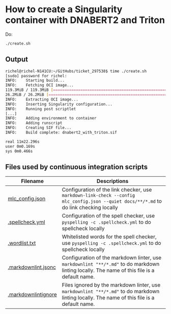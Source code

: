 # How to create a Singularity container with DNABERT2 and Triton

Do:

```bash
./create.sh 
```

## Output

```bash
richel@richel-N141CU:~/GitHubs/ticket_297538$ time ./create.sh 
[sudo] password for richel: 
INFO:    Starting build...
INFO:    Fetching OCI image...
119.3MiB / 119.3MiB [================================================================================================================================================] 100 % 0.0 b/s 0s
26.2MiB / 26.2MiB [==================================================================================================================================================] 100 % 0.0 b/s 0s
INFO:    Extracting OCI image...
INFO:    Inserting Singularity configuration...
INFO:    Running post scriptlet
[...]
INFO:    Adding environment to container
INFO:    Adding runscript
INFO:    Creating SIF file...
INFO:    Build complete: dnabert2_with_triton.sif

real 11m22.296s
user 0m0.169s
sys 0m0.466s
```

## Files used by continuous integration scripts

Filename                              |Descriptions
--------------------------------------|--------------------------------------------------------------------------------------------------------------------------------------
[mlc_config.json](mlc_config.json)    |Configuration of the link checker, use `markdown-link-check --config mlc_config.json --quiet docs/**/*.md` to do link checking locally
[.spellcheck.yml](.spellcheck.yml)    |Configuration of the spell checker, use `pyspelling -c .spellcheck.yml` to do spellcheck locally
[.wordlist.txt](.wordlist.txt)        |Whitelisted words for the spell checker, use `pyspelling -c .spellcheck.yml` to do spellcheck locally
[.markdownlint.jsonc](.markdownlint.jsonc)|Configuration of the markdown linter, use `markdownlint "**/*.md"` to do markdown linting locally. The name of this file is a default name.
[.markdownlintignore](.markdownlintignore)|Files ignored by the markdown linter, use `markdownlint "**/*.md"` to do markdown linting locally. The name of this file is a default name.
